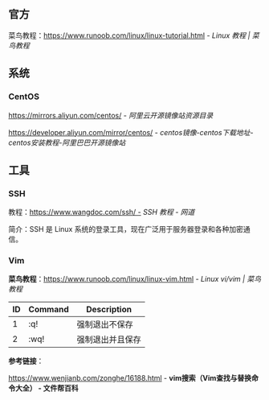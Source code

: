 ## 官方

菜鸟教程：https://www.runoob.com/linux/linux-tutorial.html - *Linux 教程 | 菜鸟教程*

## 系统

### CentOS

https://mirrors.aliyun.com/centos/ - *阿里云开源镜像站资源目录*

https://developer.aliyun.com/mirror/centos/ - *centos镜像-centos下载地址-centos安装教程-阿里巴巴开源镜像站*

## 工具

### SSH

教程：https://www.wangdoc.com/ssh/ - *SSH 教程 - 网道*

简介：SSH 是 Linux 系统的登录工具，现在广泛用于服务器登录和各种加密通信。

### Vim

**菜鸟教程**：https://www.runoob.com/linux/linux-vim.html - *Linux vi/vim | 菜鸟教程*


 ID | Command  | Description
---|---|---
1  | :q!  | 强制退出不保存
2  | :wq!  | 强制退出并且保存

**参考链接**：

https://www.wenjianb.com/zonghe/16188.html - **vim搜索（Vim查找与替换命令大全） - 文件帮百科**
